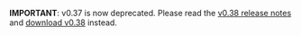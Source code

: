 **IMPORTANT**: v0.37 is now deprecated. Please read the [v0.38 release notes](http://code.google.com/p/snackr/wiki/ReleaseNotes_0_38_TEST) and [download v0.38](http://code.google.com/p/snackr/downloads/detail?name=Snackr-v0.38-TEST.air) instead.